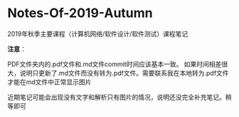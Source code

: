 # Notes-Of-2019-Autumn


2019年秋季主要课程（计算机网络/软件设计/软件测试）课程笔记

**注意**：

PDF文件夹内的.pdf文件和.md文件commit时间应该基本一致。
如果时间相差很大，说明只更新了.md文件而没有转为.pdf文件。需要联系我在本地转为.pdf文件才能在md文件中正常显示图片

近期笔记可能会出现没有文字和解析只有图片的情况，说明还没完全补充笔记。稍等即可


